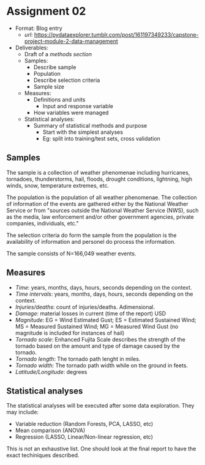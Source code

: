 # Assignment 02

* Format: Blog entry
    * *url*: https://pydataexplorer.tumblr.com/post/161197349233/capstone-project-module-2-data-management
* Deliverables:
    * Draft of a *methods section*
    * Samples:
        * Describe sample
        * Population
        * Describe selection criteria
        * Sample size
    * Measures:
        * Definitions and units
            * Input and response variable
        * How variables were managed
    * Statistical analyses:
        * Summary of statistical methods and purpose
            * Start with the simplest analyses
            * Eg: split into training/test sets, cross validation

## Samples

The sample is a collection of weather phenomenae including hurricanes,
tornadoes, thunderstorms, hail, floods, drought conditions, lightning, high
winds, snow, temperature extremes, etc.

The population is the population of all weather phenomenae. The collection of
information of the events are gathered either by the National Weather Service
or from "sources outside the National Weather Service (NWS), such as the media,
law enforcement and/or other government agencies, private companies,
individuals, etc."

The selection criteria do form the sample from the population is the
availability of information and personel do process the information.

The sample consists of N=166,049 weather events.

## Measures

* *Time*: years, months, days, hours, seconds depending on the context.
* *Time intervals*: years, months, days, hours, seconds depending on the context.
* *Injuries/deaths*: count of injuries/deaths. Adimensional.
* *Damage*: material losses in current (time of the report) USD
* *Magnitude*: EG = Wind Estimated Gust; ES = Estimated Sustained Wind; MS
  = Measured Sustained Wind; MG = Measured Wind Gust (no magnitude is included
  for instances of hail)
* *Tornado scale*: Enhanced Fujita Scale describes the strength of the tornado
  based on the amount and type of damage caused by the tornado.
* *Tornado length*: The tornado path lenght in miles.
* *Tornado width*: The tornado path width while on the ground in feets.
* *Latitude/Longitude*: degrees

## Statistical analyses

The statistical analyses will be executed after some data exploration. They may
include:

* Variable reduction (Random Forests, PCA, LASSO, etc)
* Mean comparison (ANOVA)
* Regression (LASSO, Linear/Non-linear regression, etc)

This is not an exhaustive list. One should look at the final report to have the
exact techiniques described.
